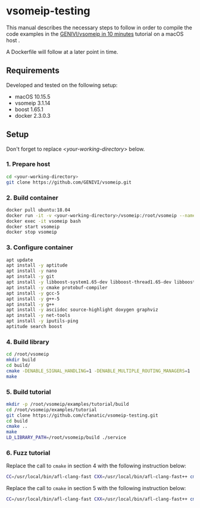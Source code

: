 # vsomeip-testing

This manual describes the necessary steps to follow in order to compile the code examples in the [GENIVI/vsomeip in 10 minutes](https://github.com/GENIVI/vsomeip/wiki/vsomeip-in-10-minutes#first) tutorial on a macOS host .

A Dockerfile will follow at a later point in time.

## Requirements

Developed and tested on the following setup:

- macOS 10.15.5
- vsomeip 3.1.14
- boost 1.65.1
- docker 2.3.0.3

## Setup

Don't forget to replace <*your-working-directory*> below.

### 1. Prepare host

```bash
cd <your-working-directory>
git clone https://github.com/GENIVI/vsomeip.git
```

### 2. Build container

```bash
docker pull ubuntu:18.04
docker run -it -v <your-working-directory>/vsomeip:/root/vsomeip --name vsomeip ubuntu:18.04
docker exec -it vsomeip bash
docker start vsomeip
docker stop vsomeip
```

### 3. Configure container

```bash
apt update
apt install -y aptitude
apt install -y nano
apt install -y git
apt install -y libboost-system1.65-dev libboost-thread1.65-dev libboost-log1.65-dev
apt install -y cmake protobuf-compiler
apt install -y gcc-5
apt install -y g++-5
apt install -y g++
apt install -y asciidoc source-highlight doxygen graphviz
apt install -y net-tools
apt install -y iputils-ping
aptitude search boost
```

### 4. Build library

```bash
cd /root/vsomeip
mkdir build
cd build/
cmake -DENABLE_SIGNAL_HANDLING=1 -DENABLE_MULTIPLE_ROUTING_MANAGERS=1 ..
make
```

### 5. Build tutorial

```bash
mkdir -p /root/vsomeip/examples/tutorial/build
cd /root/vsomeip/examples/tutorial
git clone https://github.com/cfanatic/vsomeip-testing.git
cd build
cmake ..
make
LD_LIBRARY_PATH=/root/vsomeip/build ./service
```

### 6. Fuzz tutorial

Replace the call to `cmake` in section 4 with the following instruction below:

```bash
CC=/usr/local/bin/afl-clang-fast CXX=/usr/local/bin/afl-clang-fast++ cmake -DENABLE_SIGNAL_HANDLING=1 -DENABLE_MULTIPLE_ROUTING_MANAGERS=1 ..
```

Replace the call to `cmake` in section 5 with the following instruction below:

```bash
CC=/usr/local/bin/afl-clang-fast CXX=/usr/local/bin/afl-clang-fast++ cmake ..
```
